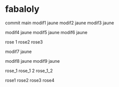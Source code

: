 # fabaloly

commit main
modif1 jaune
modif2 jaune
modif3 jaune


modif4 jaune
modif5 jaune
modif6 jaune

rose 1
rose2
rose3

modif7 jaune

modif8 jaune
modif9 jaune

rose_1
rose_1 2
rose_1_2


rose1
rose2
rose3
rose4

